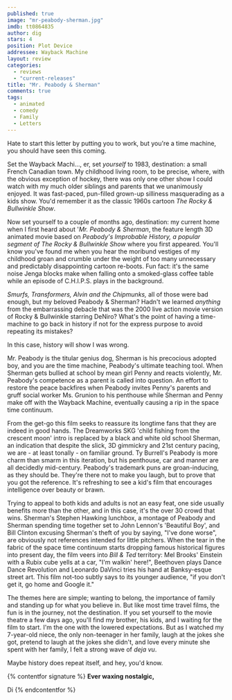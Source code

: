 ```yaml
---
published: true
image: "mr-peabody-sherman.jpg"
imdb: tt0864835
author: dig
stars: 4
position: Plot Device
addressee: Wayback Machine
layout: review
categories: 
  - reviews
  - "current-releases"
title: "Mr. Peabody & Sherman"
comments: true
tags: 
  - animated
  - comedy
  - Family
  - Letters
---
```


Hate to start this letter by putting you to work, but you're a time machine, you should have seen this coming.

Set the Wayback Machi…, er, set _yourself_ to 1983, destination: a small French Canadian town. My childhood living room, to be precise, where, with the obvious exception of hockey, there was only one other show I could watch with my much older siblings and parents that we unanimously enjoyed. It was fast-paced, pun-filled grown-up silliness masquerading as a kids show. You'd remember it as the classic 1960s cartoon _The Rocky & Bullwinkle Show_. 

Now set yourself to a couple of months ago, destination: my current home when I first heard about '_Mr. Peabody & Sherman_, the feature length 3D animated movie based on _Peabody's Improbable History, _a popular segment of_ The Rocky & Bullwinkle Show_ where you first appeared. You'll know you've found me when you hear the moribund vestiges of my childhood groan and crumble under the weight of too many unnecessary and predictably disappointing cartoon re-boots. Fun fact: it's the same noise Jenga blocks make when falling onto a smoked-glass coffee table while an episode of C.H.I.P.S. plays in the background. 

_Smurfs, Transformers, Alvin and the Chipmunks,_ all of those were bad enough, but my beloved Peabody & Sherman? Hadn't we learned _anything_ from the embarrassing debacle that was the 2000 live action movie version of Rocky & Bullwinkle starring DeNiro? What's the point of having a time-machine to go back in history if not for the express purpose to avoid repeating its mistakes?

In this case, history will show I was wrong.

Mr. Peabody is the titular genius dog, Sherman is his precocious adopted boy, and you are the time machine, Peabody's ultimate teaching tool. When Sherman gets bullied at school by mean girl Penny and reacts violently, Mr. Peabody's competence as a parent is called into question. An effort to restore the peace backfires when Peabody invites Penny's parents and gruff social worker Ms. Grunion to his penthouse while Sherman and Penny make off with the Wayback Machine, eventually causing a rip in the space time continuum. 

From the get-go this film seeks to reassure its longtime fans that they are indeed in good hands. The Dreamworks SKG 'child fishing from the crescent moon' intro is replaced by a black and white old school Sherman, an indication that despite the slick, 3D gimmickry and 21st century pacing, we are - at least tonally - on familiar ground. Ty Burrell's Peabody is more charm than smarm in this iteration, but his penthouse, car and manner are all decidedly mid-century. Peabody's trademark puns are groan-inducing, as they should be. They're there not to make you laugh, but to prove that you got the reference. It's refreshing to see a kid's film that encourages intelligence over beauty or brawn.

Trying to appeal to both kids and adults is not an easy feat, one side usually benefits more than the other, and in this case, it's the over 30 crowd that wins. Sherman's Stephen Hawking lunchbox, a montage of Peabody and Sherman spending time together set to John Lennon's 'Beautiful Boy', and Bill Clinton excusing Sherman's theft of you by saying, "I've done worse", are obviously not references intended for little pitchers. When the tear in the fabric of the space time continuum starts dropping famous historical figures into present day, the film veers into _Bill & Ted_ territory: Mel Brooks' Einstein with a Rubix cube yells at a car, "I'm walkin' here!", Beethoven plays Dance Dance Revolution and Leonardo DaVinci tries his hand at Banksy-esque street art. This film not-too subtly says to its younger audience, "if you don't get it, go home and Google it."

The themes here are simple; wanting to belong, the importance of family and standing up for what you believe in. But like most time travel films, the fun is in the journey, not the destination. If you set yourself to the movie theatre a few days ago, you'll find my brother, his kids, and I waiting for the film to start. I'm the one with the lowered expectations. But as I watched my 7-year-old niece, the only non-teenager in her family, laugh at the jokes she got, pretend to laugh at the jokes she didn't, and love every minute she spent with her family, I felt a strong wave of _deja vu_.

Maybe history does repeat itself, and hey, you'd know.

{% contentfor signature %}
**Ever waxing nostalgic,**

Di
{% endcontentfor %}